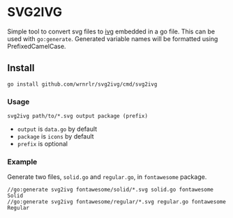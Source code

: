 # SVG2IVG

Simple tool to convert svg files to [ivg](https://godoc.org/golang.org/x/exp/shiny/iconvg) embedded in a go file.
This can be used with `go:generate`.
Generated variable names will be formatted using PrefixedCamelCase.

## Install

```
go install github.com/wrnrlr/svg2ivg/cmd/svg2ivg
```

### Usage

```
svg2ivg path/to/*.svg output package (prefix)
```

* `output` is `data.go` by default
* `package` is `icons` by default
* `prefix` is optional

### Example

Generate two files, `solid.go` and `regular.go`, in `fontawesome` package.

```
//go:generate svg2ivg fontawesome/solid/*.svg solid.go fontawesome Solid
//go:generate svg2ivg fontawesome/regular/*.svg regular.go fontawesome Regular
```
